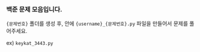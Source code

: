 ### 백준 문제 모음입니다.

`{문제번호}` 폴더를 생성 후, 안에 `{username}_{문제번호}.py` 파일을 만들어서 문제를 풀어주세요. 

ex) `keykat_3443.py`
